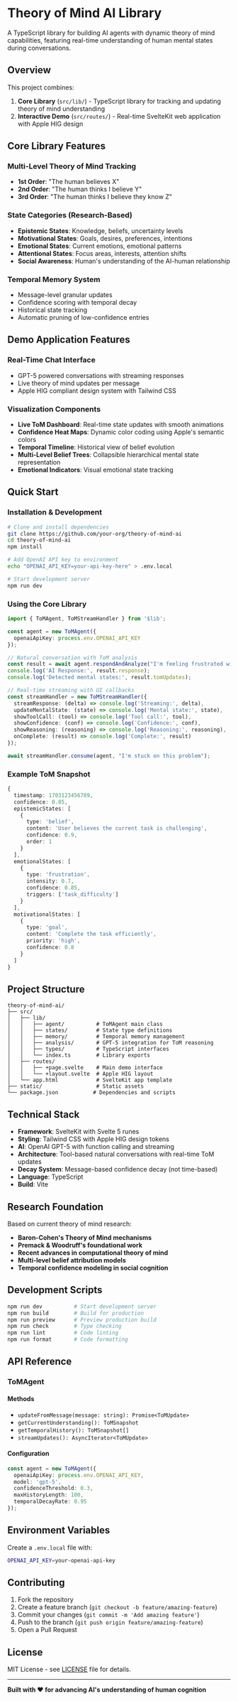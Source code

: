 # Theory of Mind AI Library

A TypeScript library for building AI agents with dynamic theory of mind capabilities, featuring real-time understanding of human mental states during conversations.

## Overview

This project combines:

1. **Core Library** (`src/lib/`) - TypeScript library for tracking and updating theory of mind understanding
2. **Interactive Demo** (`src/routes/`) - Real-time SvelteKit web application with Apple HIG design

## Core Library Features

### Multi-Level Theory of Mind Tracking
- **1st Order**: "The human believes X"
- **2nd Order**: "The human thinks I believe Y" 
- **3rd Order**: "The human thinks I believe they know Z"

### State Categories (Research-Based)
- **Epistemic States**: Knowledge, beliefs, uncertainty levels
- **Motivational States**: Goals, desires, preferences, intentions
- **Emotional States**: Current emotions, emotional patterns
- **Attentional States**: Focus areas, interests, attention shifts
- **Social Awareness**: Human's understanding of the AI-human relationship

### Temporal Memory System
- Message-level granular updates
- Confidence scoring with temporal decay
- Historical state tracking
- Automatic pruning of low-confidence entries

## Demo Application Features

### Real-Time Chat Interface
- GPT-5 powered conversations with streaming responses
- Live theory of mind updates per message
- Apple HIG compliant design system with Tailwind CSS

### Visualization Components
- **Live ToM Dashboard**: Real-time state updates with smooth animations
- **Confidence Heat Maps**: Dynamic color coding using Apple's semantic colors
- **Temporal Timeline**: Historical view of belief evolution
- **Multi-Level Belief Trees**: Collapsible hierarchical mental state representation
- **Emotional Indicators**: Visual emotional state tracking

## Quick Start

### Installation & Development

```bash
# Clone and install dependencies
git clone https://github.com/your-org/theory-of-mind-ai
cd theory-of-mind-ai
npm install

# Add OpenAI API key to environment
echo "OPENAI_API_KEY=your-api-key-here" > .env.local

# Start development server
npm run dev
```

### Using the Core Library

```typescript
import { ToMAgent, ToMStreamHandler } from '$lib';

const agent = new ToMAgent({
  openaiApiKey: process.env.OPENAI_API_KEY
});

// Natural conversation with ToM analysis
const result = await agent.respondAndAnalyze("I'm feeling frustrated with this task");
console.log('AI Response:', result.response);
console.log('Detected mental states:', result.tomUpdates);

// Real-time streaming with UI callbacks
const streamHandler = new ToMStreamHandler({
  streamResponse: (delta) => console.log('Streaming:', delta),
  updateMentalState: (state) => console.log('Mental state:', state),
  showToolCall: (tool) => console.log('Tool call:', tool),
  showConfidence: (conf) => console.log('Confidence:', conf),
  showReasoning: (reasoning) => console.log('Reasoning:', reasoning),
  onComplete: (result) => console.log('Complete:', result)
});

await streamHandler.consume(agent, "I'm stuck on this problem");
```

### Example ToM Snapshot

```typescript
{
  timestamp: 1703123456789,
  confidence: 0.85,
  epistemicStates: [
    {
      type: 'belief',
      content: 'User believes the current task is challenging',
      confidence: 0.9,
      order: 1
    }
  ],
  emotionalStates: [
    {
      type: 'frustration',
      intensity: 0.7,
      confidence: 0.85,
      triggers: ['task_difficulty']
    }
  ],
  motivationalStates: [
    {
      type: 'goal',
      content: 'Complete the task efficiently',
      priority: 'high',
      confidence: 0.8
    }
  ]
}
```

## Project Structure

```
theory-of-mind-ai/
├── src/
│   ├── lib/
│   │   ├── agent/          # ToMAgent main class
│   │   ├── states/         # State type definitions
│   │   ├── memory/         # Temporal memory management
│   │   ├── analysis/       # GPT-5 integration for ToM reasoning
│   │   ├── types/          # TypeScript interfaces
│   │   └── index.ts        # Library exports
│   ├── routes/
│   │   ├── +page.svelte    # Main demo interface
│   │   └── +layout.svelte  # Apple HIG layout
│   └── app.html            # SvelteKit app template
├── static/                 # Static assets
└── package.json           # Dependencies and scripts
```

## Technical Stack

- **Framework**: SvelteKit with Svelte 5 runes
- **Styling**: Tailwind CSS with Apple HIG design tokens  
- **AI**: OpenAI GPT-5 with function calling and streaming
- **Architecture**: Tool-based natural conversations with real-time ToM updates
- **Decay System**: Message-based confidence decay (not time-based)
- **Language**: TypeScript
- **Build**: Vite

## Research Foundation

Based on current theory of mind research:

- **Baron-Cohen's Theory of Mind mechanisms**
- **Premack & Woodruff's foundational work**
- **Recent advances in computational theory of mind**
- **Multi-level belief attribution models**
- **Temporal confidence modeling in social cognition**

## Development Scripts

```bash
npm run dev          # Start development server
npm run build        # Build for production
npm run preview      # Preview production build
npm run check        # Type checking
npm run lint         # Code linting
npm run format       # Code formatting
```

## API Reference

### ToMAgent

#### Methods

- `updateFromMessage(message: string): Promise<ToMUpdate>`
- `getCurrentUnderstanding(): ToMSnapshot`
- `getTemporalHistory(): ToMSnapshot[]`
- `streamUpdates(): AsyncIterator<ToMUpdate>`

#### Configuration

```typescript
const agent = new ToMAgent({
  openaiApiKey: process.env.OPENAI_API_KEY,
  model: 'gpt-5',
  confidenceThreshold: 0.3,
  maxHistoryLength: 100,
  temporalDecayRate: 0.95
});
```

## Environment Variables

Create a `.env.local` file with:

```bash
OPENAI_API_KEY=your-openai-api-key
```

## Contributing

1. Fork the repository
2. Create a feature branch (`git checkout -b feature/amazing-feature`)
3. Commit your changes (`git commit -m 'Add amazing feature'`)
4. Push to the branch (`git push origin feature/amazing-feature`)
5. Open a Pull Request

## License

MIT License - see [LICENSE](LICENSE) file for details.

---

**Built with ❤️ for advancing AI's understanding of human cognition**
